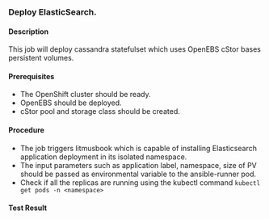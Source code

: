 ### Deploy ElasticSearch.

#### Description

This job will deploy cassandra statefulset which uses OpenEBS cStor bases persistent volumes.

#### Prerequisites

- The OpenShift cluster should be ready.
- OpenEBS should be deployed.
- cStor pool and storage class should be created.

#### Procedure

- The job triggers litmusbook which is capable of installing Elasticsearch application deployment in its isolated namespace.
- The input parameters such as application label, namespace, size of PV should be passed as environmental variable to the ansible-runner pod.
- Check if all the replicas are running using the kubectl command `kubectl get pods -n <namespace>`

#### Test Result

